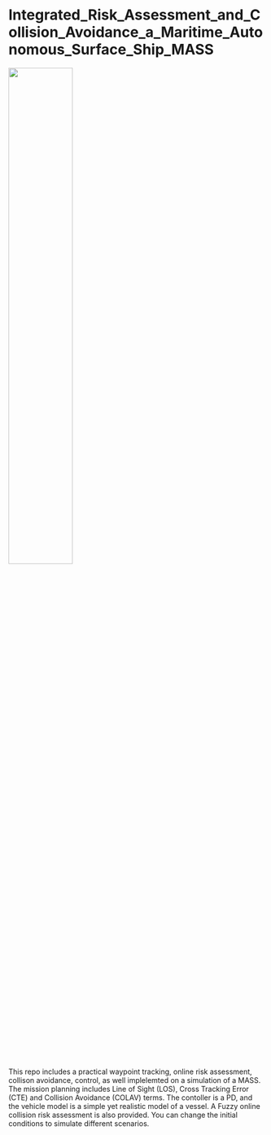 # Integrated_Risk_Assessment_and_Collision_Avoidance_a_Maritime_Autonomous_Surface_Ship_MASS

<img src="https://github.com/user-attachments/assets/db2aea61-0ac4-4794-ac0a-68249c334e21" width="50%">



This repo includes a practical waypoint tracking, online risk assessment, collison avoidance, control, as well implelemted on a simulation of a MASS. The mission planning includes Line of Sight (LOS), Cross Tracking Error (CTE) and Collision Avoidance (COLAV) terms. The contoller is a PD, and the vehicle model is a simple yet realistic model of a vessel. A Fuzzy online collision risk assessment is also provided. You can change the initial conditions to simulate different scenarios. 
